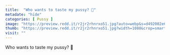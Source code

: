 ```yaml
---
title:  "Who wants to taste my pussy? 🐯"
metadate: "hide"
categories: [ Pussy ]
image: "https://preview.redd.it/r2jr2rhnrxo51.jpg?auto=webp&s=d492002e67f2e4f0b055d7b019dd1c3e669c6062"
thumb: "https://preview.redd.it/r2jr2rhnrxo51.jpg?width=1080&crop=smart&auto=webp&s=f3affb8d826996778366bed52f0008258180e713"
visit: ""
---
```

Who wants to taste my pussy? 🐯
